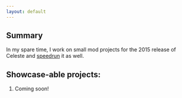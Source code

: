 ```yaml
---
layout: default
---
```


## Summary
In my spare time, I work on small mod projects for the 2015 release of Celeste and [speedrun](https://www.speedrun.com/users/veitmura) it as well. 

## Showcase-able projects:
1. Coming soon!
